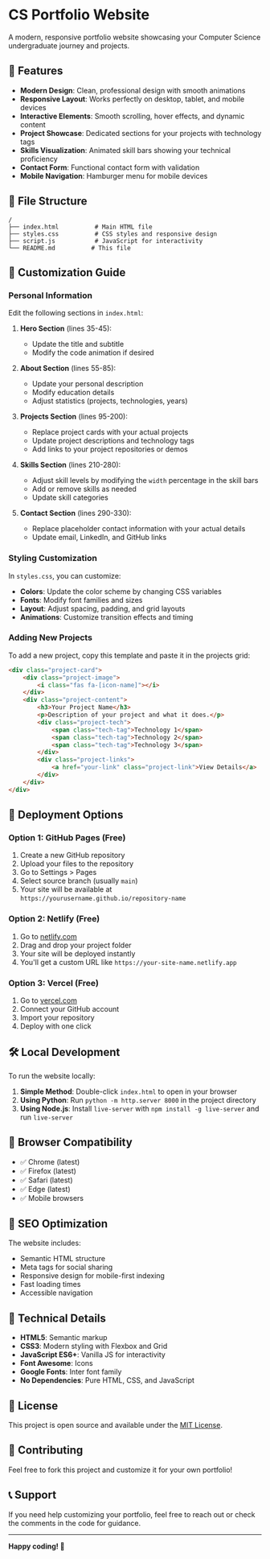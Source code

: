 # CS Portfolio Website

A modern, responsive portfolio website showcasing your Computer Science undergraduate journey and projects.

## 🚀 Features

- **Modern Design**: Clean, professional design with smooth animations
- **Responsive Layout**: Works perfectly on desktop, tablet, and mobile devices
- **Interactive Elements**: Smooth scrolling, hover effects, and dynamic content
- **Project Showcase**: Dedicated sections for your projects with technology tags
- **Skills Visualization**: Animated skill bars showing your technical proficiency
- **Contact Form**: Functional contact form with validation
- **Mobile Navigation**: Hamburger menu for mobile devices

## 📁 File Structure

```
/
├── index.html          # Main HTML file
├── styles.css          # CSS styles and responsive design
├── script.js           # JavaScript for interactivity
└── README.md          # This file
```

## 🎨 Customization Guide

### Personal Information
Edit the following sections in `index.html`:

1. **Hero Section** (lines 35-45):
   - Update the title and subtitle
   - Modify the code animation if desired

2. **About Section** (lines 55-85):
   - Update your personal description
   - Modify education details
   - Adjust statistics (projects, technologies, years)

3. **Projects Section** (lines 95-200):
   - Replace project cards with your actual projects
   - Update project descriptions and technology tags
   - Add links to your project repositories or demos

4. **Skills Section** (lines 210-280):
   - Adjust skill levels by modifying the `width` percentage in the skill bars
   - Add or remove skills as needed
   - Update skill categories

5. **Contact Section** (lines 290-330):
   - Replace placeholder contact information with your actual details
   - Update email, LinkedIn, and GitHub links

### Styling Customization

In `styles.css`, you can customize:

- **Colors**: Update the color scheme by changing CSS variables
- **Fonts**: Modify font families and sizes
- **Layout**: Adjust spacing, padding, and grid layouts
- **Animations**: Customize transition effects and timing

### Adding New Projects

To add a new project, copy this template and paste it in the projects grid:

```html
<div class="project-card">
    <div class="project-image">
        <i class="fas fa-[icon-name]"></i>
    </div>
    <div class="project-content">
        <h3>Your Project Name</h3>
        <p>Description of your project and what it does.</p>
        <div class="project-tech">
            <span class="tech-tag">Technology 1</span>
            <span class="tech-tag">Technology 2</span>
            <span class="tech-tag">Technology 3</span>
        </div>
        <div class="project-links">
            <a href="your-link" class="project-link">View Details</a>
        </div>
    </div>
</div>
```

## 🚀 Deployment Options

### Option 1: GitHub Pages (Free)
1. Create a new GitHub repository
2. Upload your files to the repository
3. Go to Settings > Pages
4. Select source branch (usually `main`)
5. Your site will be available at `https://yourusername.github.io/repository-name`

### Option 2: Netlify (Free)
1. Go to [netlify.com](https://netlify.com)
2. Drag and drop your project folder
3. Your site will be deployed instantly
4. You'll get a custom URL like `https://your-site-name.netlify.app`

### Option 3: Vercel (Free)
1. Go to [vercel.com](https://vercel.com)
2. Connect your GitHub account
3. Import your repository
4. Deploy with one click

## 🛠️ Local Development

To run the website locally:

1. **Simple Method**: Double-click `index.html` to open in your browser
2. **Using Python**: Run `python -m http.server 8000` in the project directory
3. **Using Node.js**: Install `live-server` with `npm install -g live-server` and run `live-server`

## 📱 Browser Compatibility

- ✅ Chrome (latest)
- ✅ Firefox (latest)
- ✅ Safari (latest)
- ✅ Edge (latest)
- ✅ Mobile browsers

## 🎯 SEO Optimization

The website includes:
- Semantic HTML structure
- Meta tags for social sharing
- Responsive design for mobile-first indexing
- Fast loading times
- Accessible navigation

## 🔧 Technical Details

- **HTML5**: Semantic markup
- **CSS3**: Modern styling with Flexbox and Grid
- **JavaScript ES6+**: Vanilla JS for interactivity
- **Font Awesome**: Icons
- **Google Fonts**: Inter font family
- **No Dependencies**: Pure HTML, CSS, and JavaScript

## 📝 License

This project is open source and available under the [MIT License](LICENSE).

## 🤝 Contributing

Feel free to fork this project and customize it for your own portfolio!

## 📞 Support

If you need help customizing your portfolio, feel free to reach out or check the comments in the code for guidance.

---

**Happy coding! 🎉** 